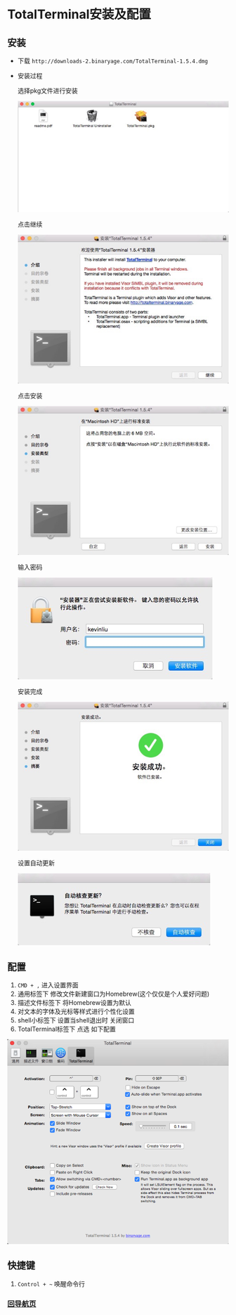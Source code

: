 # TotalTerminal安装及配置

## 安装

* 下载 `http://downloads-2.binaryage.com/TotalTerminal-1.5.4.dmg`
* 安装过程
	
	选择pkg文件进行安装
	
	![](./img/TotalTerminal1.jpg)
	
	点击继续
	
	![](./img/TotalTerminal2.jpg)
	
	点击安装
	
	![](./img/TotalTerminal3.jpg)
	
	输入密码
	
	![](./img/TotalTerminal4.jpg)
	
	安装完成
	
	![](./img/TotalTerminal5.jpg)
	
	设置自动更新
	
	![](./img/TotalTerminal6.jpg)

## 配置

1. `CMD + ,` 进入设置界面
2. 通用标签下 修改文件新建窗口为Homebrew(这个仅仅是个人爱好问题)
3. 描述文件标签下 将Homebrew设置为默认
4. 对文本的字体及光标等样式进行个性化设置
5. shell小标签下 设置当shell退出时 关闭窗口
6. TotalTerminal标签下 点选 如下配置

![](./img/totalterminal7.png)

## 快捷键

1. `Control + ~` 唤醒命令行

### [回导航页](../README.md)